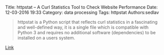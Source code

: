 Title: httpstat – A Curl Statistics Tool to Check Website Performance
Date: 12-03-2016 19:33
Category: data processing
Tags: httpstat
Authors:sedlav

> httpstat is a Python script that reflects curl statistics in a fascinating and well-defined way, it is a single file which is compatible with Python 3 and requires no additional software (dependencies) to be installed on a users system.

[Link](http://www.tecmint.com/httpstat-curl-statistics-tool-check-website-performance/)
